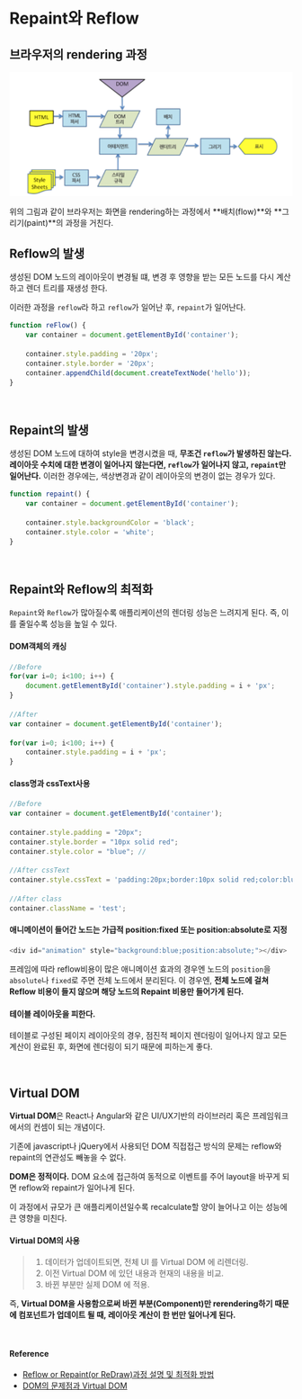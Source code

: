 # Repaint와 Reflow

## 브라우저의 rendering 과정

![브라우저의 렌더링](/Web/images/rendering.png)

위의 그림과 같이 브라우저는 화면을 rendering하는 과정에서 **배치(flow)**와 **그리기(paint)**의 과정을 거친다.

## Reflow의 발생

생성된 DOM 노드의 레이아웃이 변경될 떄, 변경 후 영향을 받는 모든 노드를 다시 계산하고 렌더 트리를 재생성 한다.

이러한 과정을 `reflow`라 하고 `reflow`가 일어난 후, `repaint`가 일어난다.

```javascript
function reFlow() {
    var container = document.getElementById('container');

    container.style.padding = '20px';
    container.style.border = '20px';
    container.appendChild(document.createTextNode('hello'));
}

```

<br/>

## Repaint의 발생

생성된 DOM 노드에 대하여 style을 변경시켰을 때, **무조건 `reflow`가 발생하진 않는다.**
**레이아웃 수치에 대한 변경이 일어나지 않는다면, `reflow`가 일어나지 않고, `repaint`만 일어난다.**
이러한 경우에는, 색상변경과 같이 레이아웃의 변경이 없는 경우가 있다.

```javascript
function repaint() {
    var container = document.getElementById('container');

    container.style.backgroundColor = 'black';
    container.style.color = 'white';
}

```

<br/>

## Repaint와 Reflow의 최적화

`Repaint`와 `Reflow`가 많아질수록 애플리케이션의 렌더링 성능은 느려지게 된다.
즉, 이를 줄일수록 성능을 높일 수 있다.

#### DOM객체의 캐싱
```javascript
//Before
for(var i=0; i<100; i++) {
	document.getElementById('container').style.padding = i + 'px';
}

//After
var container = document.getElementById('container');

for(var i=0; i<100; i++) {
    container.style.padding = i + 'px';
}
```

#### class명과 cssText사용

```javascript
//Before
var container = document.getElementById('container');

container.style.padding = "20px";
container.style.border = "10px solid red";
container.style.color = "blue"; //

//After cssText
container.style.cssText = 'padding:20px;border:10px solid red;color:blue;';

//After class
container.className = 'test';
```

#### 애니메이션이 들어간 노드는 가급적 position:fixed 또는 position:absolute로 지정

``` javascript
<div id="animation" style="background:blue;position:absolute;"></div>
```

프레임에 따라 reflow비용이 많은 애니메이션 효과의 경우엔 노드의 `position`을 `absolute`나 `fixed`로 주면 전체 노드에서 분리된다.
이 경우엔, **전체 노드에 걸쳐 Reflow 비용이 들지 않으며 해당 노드의 Repaint 비용만 들어가게 된다.**

#### 테이블 레이아웃을 피한다.
테이블로 구성된 페이지 레이아웃의 경우, 점진적 페이지 렌더링이 일어나지 않고 모든 계산이 완료된 후, 화면에 렌더링이 되기 때문에 피하는게 좋다.

<br/>


## Virtual DOM

**Virtual DOM**은 React나 Angular와 같은 UI/UX기반의 라이브러리 혹은 프레임워크에서의 컨셈이 되는 개념이다.

기존에 javascript나 jQuery에서 사용되던 DOM 직접접근 방식의 문제는 reflow와 repaint의 연관성도 빼놓을 수 없다.

**DOM은 정적이다.**
DOM 요소에 접근하여 동적으로 이벤트를 주어 layout을 바꾸게 되면 reflow와 repaint가 일어나게 된다.

이 과정에서 규모가 큰 애플리케이션일수록 recalculate할 양이 늘어나고 이는 성능에 큰 영향을 미친다.

#### Virtual DOM의 사용

> 1. 데이터가 업데이트되면, 전체 UI 를 Virtual DOM 에 리렌더링.
> 2. 이전 Virtual DOM 에 있던 내용과 현재의 내용을 비교.
> 3. 바뀐 부분만 실제 DOM 에 적용.

즉, **Virtual DOM을 사용함으로써 바뀐 부분(Component)만 rerendering하기 때문에 컴포넌트가 업데이트 될 때, 레이아웃 계산이 한 번만 일어나게 된다.**

<br/>

#### Reference

* [Reflow or Repaint(or ReDraw)과정 설명 및 최적화 방법](http://webclub.tistory.com/346)
* [DOM의 문제점과 Virtual DOM](https://velopert.com/775)

